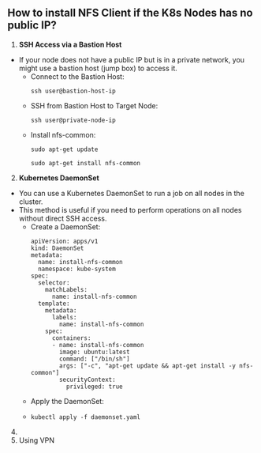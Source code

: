 ## How to install NFS Client if the K8s Nodes has no public IP?
1. **SSH Access via a Bastion Host**
- If your node does not have a public IP but is in a private network, you might use a bastion host (jump box) to access it.
  - Connect to the Bastion Host:
    ```
    ssh user@bastion-host-ip
    ```
  - SSH from Bastion Host to Target Node:
    ```
    ssh user@private-node-ip
    ```
  - Install nfs-common:
    ```
    sudo apt-get update
    ```
    ```
    sudo apt-get install nfs-common
    ```

2. **Kubernetes DaemonSet**
- You can use a Kubernetes DaemonSet to run a job on all nodes in the cluster.
- This method is useful if you need to perform operations on all nodes without direct SSH access.
  - Create a DaemonSet:
    ```
    apiVersion: apps/v1
    kind: DaemonSet
    metadata:
      name: install-nfs-common
      namespace: kube-system
    spec:
      selector:
        matchLabels:
          name: install-nfs-common
      template:
        metadata:
          labels:
            name: install-nfs-common
        spec:
          containers:
          - name: install-nfs-common
            image: ubuntu:latest
            command: ["/bin/sh"]
            args: ["-c", "apt-get update && apt-get install -y nfs-common"]
            securityContext:
              privileged: true
    ```
  - Apply the DaemonSet:
  - ```
    kubectl apply -f daemonset.yaml
    ```

4.
5.  Using VPN
